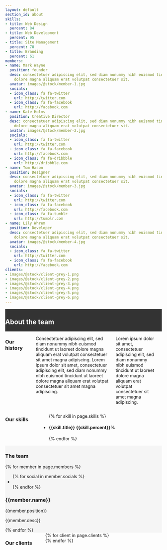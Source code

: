 ```yaml
---
layout: default
section_id: about
skills:
- title: Web Design
  percent: 84
- title: Web Development
  percent: 95
- title: Site Management
  percent: 70
- title: Branding
  percent: 61
members:
- name: Mark Wayne
  position: founder
  desc: consectetuer adipiscing elit, sed diam nonummy nibh euismod tincidunt ut laoreet
    dolore magna aliquam erat volutpat consectetuer sit.
  avatar: images/@stock/member-1.jpg
  socials:
  - icon_class: fa fa-twitter
    url: http://twitter.com
  - icon_class: fa fa-facebook
    url: http://facebook.com
- name: Kate Holms
  position: Creative Director
  desc: consectetuer adipiscing elit, sed diam nonummy nibh euismod tincidunt ut laoreet
    dolore magna aliquam erat volutpat consectetuer sit.
  avatar: images/@stock/member-2.jpg
  socials:
  - icon_class: fa fa-twitter
    url: http://twitter.com
  - icon_class: fa fa-facebook
    url: http://facebook.com
  - icon_class: fa fa-dribbble
    url: http://dribbble.com
- name: Tom Hason
  position: Designer
  desc: consectetuer adipiscing elit, sed diam nonummy nibh euismod tincidunt ut laoreet
    dolore magna aliquam erat volutpat consectetuer sit.
  avatar: images/@stock/member-3.jpg
  socials:
  - icon_class: fa fa-twitter
    url: http://twitter.com
  - icon_class: fa fa-facebook
    url: http://facebook.com
  - icon_class: fa fa-tumblr
    url: http://tumblr.com
- name: Lily Whrem
  position: Developer
  desc: consectetuer adipiscing elit, sed diam nonummy nibh euismod tincidunt ut laoreet
    dolore magna aliquam erat volutpat consectetuer sit.
  avatar: images/@stock/member-4.jpg
  socials:
  - icon_class: fa fa-twitter
    url: http://twitter.com
  - icon_class: fa fa-facebook
    url: http://facebook.com
clients:
- images/@stock/client-grey-1.png
- images/@stock/client-grey-2.png
- images/@stock/client-grey-3.png
- images/@stock/client-grey-4.png
- images/@stock/client-grey-5.png
- images/@stock/client-grey-6.png
---
```


<div class='full' style='background: #333'>
  <div class='row'>
    <div class='large-12 columns'>
      <h2 style='color: #fff;'>About the team</h2>
    </div>
  </div>
  <div class='two spacing'></div>
</div>
<div class='full'>
  <div class='row'>
    <div class='medium-6 columns'>
      <h3>Our history</h3>
      <div class='spacing'></div>
      <p>Consectetuer adipiscing elit, sed diam nonummy nibh euismod tincidunt ut laoreet dolore magna aliquam erat volutpat consectetuer sit amet magna adipiscing. Lorem ipsum dolor sit amet, consectetuer adipiscing elit, sed diam nonummy nibh euismod tincidunt ut laoreet dolore magna aliquam erat volutpat consectetuer sit amet magna adipiscing.</p>
      <p>Lorem ipsum dolor sit amet, consectetuer adipiscing elit, sed diam nonummy nibh euismod tincidunt ut laoreet dolore magna aliquam erat volutpat consectetuer sit amet magna adipiscing.</p>
      <div class='two spacing'></div>
    </div>
    <div class='medium-6 columns'>
      <h3>Our skills</h3>
      <div class='spacing'></div>
      <div class='mod modBarGraph'>
        <ul class='bars'>
          {% for skill in page.skills %}
            <li>
              <h4 style=''>
                {{skill.title}}
                <strong>{{skill.percent}}%</strong>
              </h4>
              <p class='highlighted' data-percent='{{skill.percent}}'></p>
            </li>
          {% endfor %}
        </ul>
      </div>
    </div>
  </div>
</div>
<div class='two spacing'></div>
<div class='full' style='background: #f5f5f5'>
  <div class='row'>
    <div class='large-12 columns'>
      <h3>The team</h3>
      <div class='spacing'></div>
    </div>
  </div>
  <div class='row'>
    {% for member in page.members %}
      <div class='small-6 medium-3 large-3 columns'>
        <div class='mod modTeamMember style-2'>
          <div class='member'>
            <img class="avatar" alt="" src="{{site.url}}/{{member.avatar}}" />
            <div class='overlay'>
              <ul class='socials'>
                {% for social in member.socials %}
                  <li>
                    <a href='{{social.url}}'>
                      <i class='{{social.icon_class}}'></i>
                    </a>
                  </li>
                {% endfor %}
              </ul>
            </div>
          </div>
          <h3>{{member.name}}</h3>
          <p class='position'>{{member.position}}</p>
          <p>{{member.desc}}</p>
          <div class='two spacing'></div>
        </div>
      </div>
    {% endfor %}
  </div>
  <div class='two spacing'></div>
</div>
<div class='full'>
  <div class='row'>
    <div class='large-12 columns'>
      <h3>Our clients</h3>
      <div class='spacing'></div>
      <div class='mod modClients' data-slides_to_show='5'>
        <div class='clients'>
          {% for client in page.clients %}
            <div><img alt="" src="{{client}}" /></div>
          {% endfor %}
        </div>
      </div>
    </div>
  </div>
  <div class='four spacing'></div>
</div>
